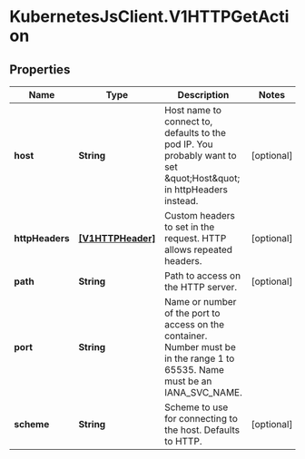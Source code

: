 # KubernetesJsClient.V1HTTPGetAction

## Properties
Name | Type | Description | Notes
------------ | ------------- | ------------- | -------------
**host** | **String** | Host name to connect to, defaults to the pod IP. You probably want to set \&quot;Host\&quot; in httpHeaders instead. | [optional] 
**httpHeaders** | [**[V1HTTPHeader]**](V1HTTPHeader.md) | Custom headers to set in the request. HTTP allows repeated headers. | [optional] 
**path** | **String** | Path to access on the HTTP server. | [optional] 
**port** | **String** | Name or number of the port to access on the container. Number must be in the range 1 to 65535. Name must be an IANA_SVC_NAME. | 
**scheme** | **String** | Scheme to use for connecting to the host. Defaults to HTTP. | [optional] 


